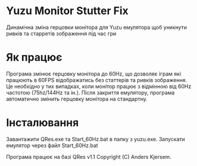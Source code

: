 # Yuzu Monitor Stutter Fix
Динамічна зміна герцовки монітора для Yuzu емулятора щоб уникнути ривків та старретів зображення під час гри

# Як працює
Програма змінює герцовку монітора до 60Hz, що дозволяє іграм які працюють в 60FPS відображатись без статтерів та ривків зображення. Це необхідно у тих випадках, коли монітор працює з відмінною від 60Hz частотою (75hz/144Hz та ін.).
Після закриття емулятору, програма автоматично змінить герцовку монітора на стандартну.

# Інсталювання
Завантажити QRes.exe та Start_60Hz.bat в папку з yuzu.exe. 
Запускати емулятор через файл Start_60Hz.bat

Програма працює на базі QRes v1.1
Copyright (C) Anders Kjersem.
